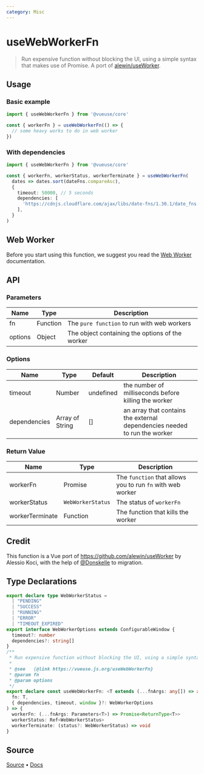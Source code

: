 ```yaml
---
category: Misc
---
```


# useWebWorkerFn

> Run expensive function without blocking the UI, using a simple syntax that makes use of Promise. A port of [alewin/useWorker](https://github.com/alewin/useWorker).


## Usage

### Basic example

```js
import { useWebWorkerFn } from '@vueuse/core'

const { workerFn } = useWebWorkerFn(() => {
  // some heavy works to do in web worker
})
```

### With dependencies

```ts {7-9}
import { useWebWorkerFn } from '@vueuse/core'

const { workerFn, workerStatus, workerTerminate } = useWebWorkerFn(
  dates => dates.sort(dateFns.compareAsc), 
  {
    timeout: 50000, // 5 seconds
    dependencies: [
      'https://cdnjs.cloudflare.com/ajax/libs/date-fns/1.30.1/date_fns.js' // dateFns
    ],
  }
)
```

## Web Worker

Before you start using this function, we suggest you read the [Web Worker](https://developer.mozilla.org/en-US/docs/Web/API/Web_Workers_API/Using_web_workers) documentation.

## API

### Parameters

| Name            | Type             | Description                                                |
| --------------- | ---------------- | ---------------------------------------------------------- |
| fn              | Function         | The `pure function` to run with web workers                |
| options         | Object           | The object containing the options of the worker            |

### Options

| Name         | Type            | Default   | Description                                                               |
| ------------ | --------------- | --------- | ------------------------------------------------------------------------- |
| timeout      | Number          | undefined | the number of milliseconds before killing the worker                      |
| dependencies | Array of String | []        | an array that contains the external dependencies needed to run the worker |


### Return Value

| Name            | Type             | Description                                                |
| --------------- | ---------------- | ---------------------------------------------------------- |
| workerFn        | Promise          | The `function` that allows you to run `fn` with web worker |
| workerStatus    | `WebWorkerStatus`   | The status of `workerFn`                                   |
| workerTerminate | Function         | The function that kills the worker                          |

## Credit

This function is a Vue port of https://github.com/alewin/useWorker by Alessio Koci, with the help of [@Donskelle](https://github.com/Donskelle) to migration.



<!--FOOTER_STARTS-->
## Type Declarations

```typescript
export declare type WebWorkerStatus =
  | "PENDING"
  | "SUCCESS"
  | "RUNNING"
  | "ERROR"
  | "TIMEOUT_EXPIRED"
export interface WebWorkerOptions extends ConfigurableWindow {
  timeout?: number
  dependencies?: string[]
}
/**
 * Run expensive function without blocking the UI, using a simple syntax that makes use of Promise.
 *
 * @see   {@link https://vueuse.js.org/useWebWorkerFn}
 * @param fn
 * @param options
 */
export declare const useWebWorkerFn: <T extends (...fnArgs: any[]) => any>(
  fn: T,
  { dependencies, timeout, window }?: WebWorkerOptions
) => {
  workerFn: (...fnArgs: Parameters<T>) => Promise<ReturnType<T>>
  workerStatus: Ref<WebWorkerStatus>
  workerTerminate: (status?: WebWorkerStatus) => void
}
```

## Source

[Source](https://github.com/antfu/vueuse/blob/master/packages/core/useWebWorkerFn/index.ts) • [Docs](https://github.com/antfu/vueuse/blob/master/packages/core/useWebWorkerFn/index.md)


<!--FOOTER_ENDS-->
